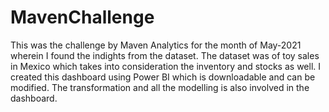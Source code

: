 # MavenChallenge

This was the challenge by Maven Analytics for the month of May-2021 wherein I found the
indights from the dataset.
The dataset was of toy sales in Mexico which takes into consideration the inventory and stocks as well.
I created this dashboard using Power BI which is downloadable and can be modified.
The transformation and all the modelling is also involved in the dashboard.
